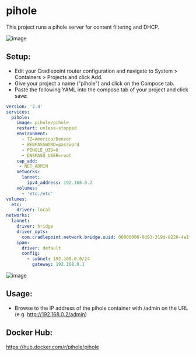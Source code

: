 # pihole
This project runs a pihole server for content filtering and DHCP.

![image](https://github.com/cpcontainer/compose/assets/127797701/3bff99b9-c906-4a6c-8920-05d97d7383a7)

## Setup:
- Edit your Cradlepoint router configuration and navigate to System > Containers > Projects and click Add.  
- Give your project a name ("pihole") and click on the Compose tab.
- Paste the following YAML into the compose tab of your project and click save:

```yaml
version: '2.4'
services:
  pihole:
    image: pihole/pihole
    restart: unless-stopped
    environment:
      - TZ=America/Denver
      - WEBPASSWORD=password
      - PIHOLE_UID=0
      - DNSMASQ_USER=root
    cap_add:
     - NET_ADMIN
    networks:
      lannet:
        ipv4_address: 192.168.0.2
    volumes:
      - 'etc:/etc'
volumes:
  etc:
    driver: local
networks:
  lannet:
    driver: bridge
    driver_opts:
      com.cradlepoint.network.bridge.uuid: 00000000-0d93-319d-8220-4a1fb0372b51
    ipam:
      driver: default
      config:
        - subnet: 192.168.0.0/24
          gateway: 192.168.0.1

```
![image](https://github.com/cpcontainer/compose/assets/127797701/68d6c272-6b75-47a3-8779-b236c9fdf136)

## Usage:  
- Browse to the IP address of the pihole container with /admin on the URL (e.g. http://192.168.0.2/admin)

## Docker Hub:  
https://hub.docker.com/r/pihole/pihole
